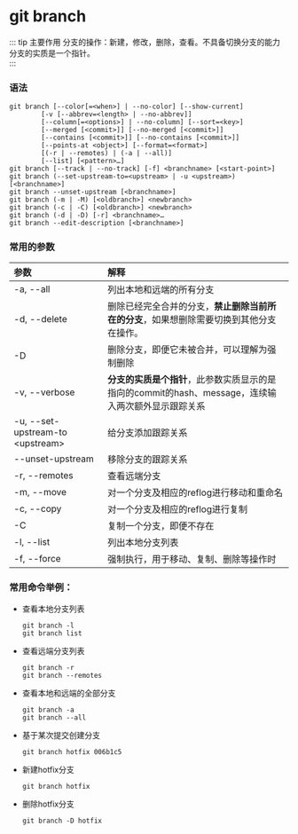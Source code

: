 # git branch

::: tip 主要作用
分支的操作：新建，修改，删除，查看。不具备切换分支的能力  
分支的实质是一个指针。  
:::

### 语法

```git
git branch [--color[=<when>] | --no-color] [--show-current]
        [-v [--abbrev=<length> | --no-abbrev]]
        [--column[=<options>] | --no-column] [--sort=<key>]
        [--merged [<commit>]] [--no-merged [<commit>]]
        [--contains [<commit>]] [--no-contains [<commit>]]
        [--points-at <object>] [--format=<format>]
        [(-r | --remotes) | (-a | --all)]
        [--list] [<pattern>…​]
git branch [--track | --no-track] [-f] <branchname> [<start-point>]
git branch (--set-upstream-to=<upstream> | -u <upstream>) [<branchname>]
git branch --unset-upstream [<branchname>]
git branch (-m | -M) [<oldbranch>] <newbranch>
git branch (-c | -C) [<oldbranch>] <newbranch>
git branch (-d | -D) [-r] <branchname>…​
git branch --edit-description [<branchname>]
```

### 常用的参数

| 参数                                 | 解释                                                           |
|:---------------------------------- |:------------------------------------------------------------ |
| -a, --all                          | 列出本地和远端的所有分支                                                 |
| -d, --delete                       | 删除已经完全合并的分支，**禁止删除当前所在的分支**，如果想删除需要切换到其他分支在操作。               |
| -D                                 | 删除分支，即便它未被合并，可以理解为强制删除                                       |
| -v, --verbose                      | **分支的实质是个指针**，此参数实质显示的是指向的commit的hash、message，连续输入两次额外显示跟踪关系 |
| -u, --set-upstream-to \<upstream\> | 给分支添加跟踪关系                                                    |
| --unset-upstream                   | 移除分支的跟踪关系                                                    |
| -r, --remotes                      | 查看远端分支                                                       |
| -m, --move                         | 对一个分支及相应的reflog进行移动和重命名                                      |
| -c, --copy                         | 对一个分支及相应的reflog进行复制                                          |
| -C                                 | 复制一个分支，即便不存在                                                 |
| -l, --list                         | 列出本地分支列表                                                     |
| -f, --force                        | 强制执行，用于移动、复制、删除等操作时                                          |

### 常用命令举例：

- 查看本地分支列表
  
  ```git
  git branch -l
  git branch list
  ```

- 查看远端分支列表
  
  ```git
  git branch -r
  git branch --remotes
  ```

- 查看本地和远端的全部分支
  
  ```git
  git branch -a
  git branch --all
  ```
- 基于某次提交创建分支
  
  ```git
  git branch hotfix 006b1c5
  ```

- 新建hotfix分支
  
  ```git
  git branch hotfix
  ```

- 删除hotfix分支
  
  ```git
  git branch -D hotfix
  ```
